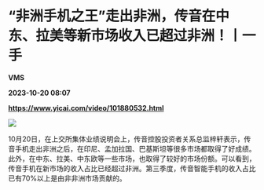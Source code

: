 # “非洲手机之王”走出非洲，传音在中东、拉美等新市场收入已超过非洲！丨一手
**VMS**

**2023-10-20 08:07**

**https://www.yicai.com/video/101880532.html**

![](http://imgcdn.yicai.com/vms-new/2023/10/21272730-52e8-46ae-af80-f840e8c2ef60.jpg) 

10月20日，在上交所集体业绩说明会上，传音控股投资者关系总监梓轩表示，传音手机走出非洲之后，在印尼、孟加拉国、巴基斯坦等很多市场都取得了好成绩。此外，在中东、拉美、中东欧等一些市场，也取得了较好的市场份额。可以看到，传音手机在新市场的收入占比已经超过非洲。第三季度，传音智能手机的收入占比已有70%以上是由非非洲市场贡献的。